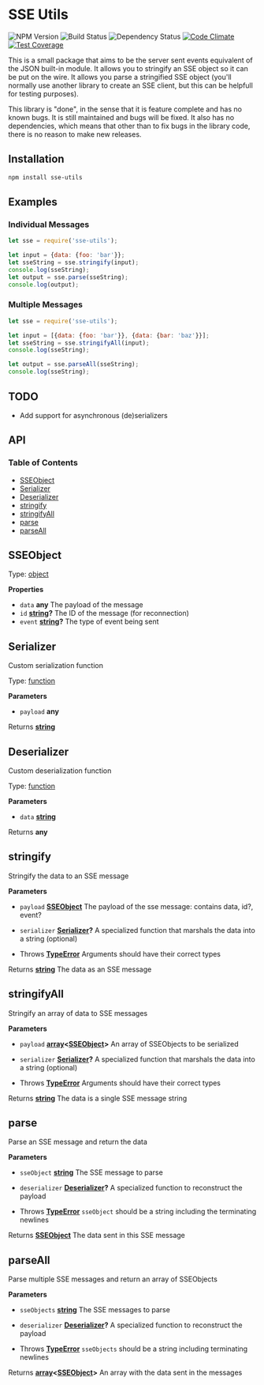 # SSE Utils
![NPM Version](https://img.shields.io/npm/v/sse-utils.svg)
![Build Status](https://github.com/wdullaer/sse-utils/workflows/sse-utils/badge.svg)
![Dependency Status](https://david-dm.org/wdullaer/sse-utils.svg)
[![Code Climate](https://codeclimate.com/github/wdullaer/sse-utils/badges/gpa.svg)](https://codeclimate.com/github/wdullaer/sse-utils)
[![Test Coverage](https://codeclimate.com/github/wdullaer/sse-utils/badges/coverage.svg)](https://codeclimate.com/github/wdullaer/sse-utils/coverage)

This is a small package that aims to be the server sent events equivalent of the JSON built-in module.
It allows you to stringify an SSE object so it can be put on the wire.
It allows you parse a stringified SSE object (you'll normally use another library to create an SSE client, but this can be helpfull for testing purposes).

This library is "done", in the sense that it is feature complete and has no known bugs. It is still maintained and bugs will be fixed. It also has no dependencies, which means that other than to fix bugs in the library code, there is no reason to make new releases.

## Installation

```bash
npm install sse-utils
```

## Examples

### Individual Messages
```javascript
let sse = require('sse-utils');

let input = {data: {foo: 'bar'}};
let sseString = sse.stringify(input);
console.log(sseString);
let output = sse.parse(sseString);
console.log(output);
```

### Multiple Messages
```javascript
let sse = require('sse-utils');

let input = [{data: {foo: 'bar'}}, {data: {bar: 'baz'}}];
let sseString = sse.stringifyAll(input);
console.log(sseString);

let output = sse.parseAll(sseString);
console.log(sseString);
```

## TODO
* Add support for asynchronous (de)serializers

## API
<!-- Generated by documentation.js. Update this documentation by updating the source code. -->

### Table of Contents

-   [SSEObject][1]
-   [Serializer][2]
-   [Deserializer][3]
-   [stringify][4]
-   [stringifyAll][5]
-   [parse][6]
-   [parseAll][7]

## SSEObject

Type: [object][8]

**Properties**

-   `data` **any** The payload of the message
-   `id` **[string][9]?** The ID of the message (for reconnection)
-   `event` **[string][9]?** The type of event being sent

## Serializer

Custom serialization function

Type: [function][10]

**Parameters**

-   `payload` **any** 

Returns **[string][9]** 

## Deserializer

Custom deserialization function

Type: [function][10]

**Parameters**

-   `data` **[string][9]** 

Returns **any** 

## stringify

Stringify the data to an SSE message

**Parameters**

-   `payload` **[SSEObject][11]** The payload of the sse message: contains data, id?, event?
-   `serializer` **[Serializer][12]?** A specialized function that marshals the data into a string (optional)


-   Throws **[TypeError][13]** Arguments should have their correct types

Returns **[string][9]** The data as an SSE message

## stringifyAll

Stringify an array of data to SSE messages

**Parameters**

-   `payload` **[array][14]&lt;[SSEObject][11]>** An array of SSEObjects to be serialized
-   `serializer` **[Serializer][12]?** A specialized function that marshals the data into a string (optional)


-   Throws **[TypeError][13]** Arguments should have their correct types

Returns **[string][9]** The data is a single SSE message string

## parse

Parse an SSE message and return the data

**Parameters**

-   `sseObject` **[string][9]** The SSE message to parse
-   `deserializer` **[Deserializer][15]?** A specialized function to reconstruct the payload


-   Throws **[TypeError][13]** `sseObject` should be a string including the terminating newlines

Returns **[SSEObject][11]** The data sent in this SSE message

## parseAll

Parse multiple SSE messages and return an array of SSEObjects

**Parameters**

-   `sseObjects` **[string][9]** The SSE messages to parse
-   `deserializer` **[Deserializer][15]?** A specialized function to reconstruct the payload


-   Throws **[TypeError][13]** `sseObjects` should be a string including terminating newlines

Returns **[array][14]&lt;[SSEObject][11]>** An array with the data sent in the messages

[1]: #sseobject

[2]: #serializer

[3]: #deserializer

[4]: #stringify

[5]: #stringifyall

[6]: #parse

[7]: #parseall

[8]: https://developer.mozilla.org/docs/Web/JavaScript/Reference/Global_Objects/Object

[9]: https://developer.mozilla.org/docs/Web/JavaScript/Reference/Global_Objects/String

[10]: https://developer.mozilla.org/docs/Web/JavaScript/Reference/Statements/function

[11]: #sseobject

[12]: #serializer

[13]: https://developer.mozilla.org/docs/Web/JavaScript/Reference/Global_Objects/TypeError

[14]: https://developer.mozilla.org/docs/Web/JavaScript/Reference/Global_Objects/Array

[15]: #deserializer
